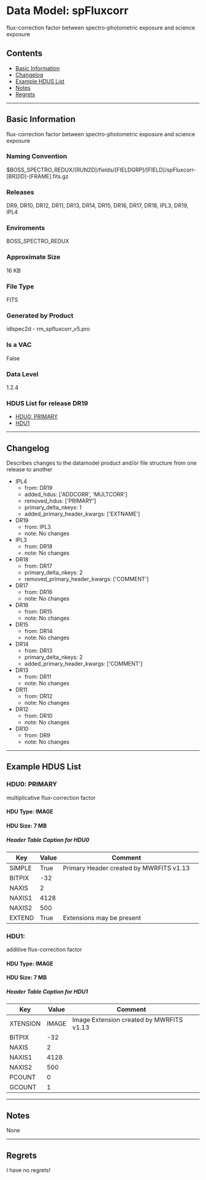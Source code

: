 # Data Model: spFluxcorr


flux-correction factor between spectro-photometric exposure and science exposure


## Contents
- [Basic Information](#basic-information)
- [Changelog](#changelog)
- [Example HDUS List](#example-hdus-list)
- [Notes](#notes)
- [Regrets](#regrets)
---

## Basic Information
flux-correction factor between spectro-photometric exposure and science exposure

### Naming Convention
$BOSS_SPECTRO_REDUX/[RUN2D]/fields/[FIELDGRP]/[FIELD]/spFluxcorr-[BR][ID]-[FRAME].fits.gz

### Releases
DR9, DR10, DR12, DR11, DR13, DR14, DR15, DR16, DR17, DR18, IPL3, DR19, IPL4

### Enviroments
BOSS_SPECTRO_REDUX

### Approximate Size
16 KB

### File Type
FITS

### Generated by Product
idlspec2d - rm_spfluxcorr_v5.pro

### Is a VAC
False

### Data Level
1.2.4

### HDUS List for release DR19
  - [HDU0: PRIMARY](#hdu0-primary)
  - [HDU1](#hdu1)

---

## Changelog
Describes changes to the datamodel product and/or file structure from one release to another
 - IPL4
   - from: DR19
   - added_hdus: ['ADDCORR', 'MULTCORR']
   - removed_hdus: ['PRIMARY']
   - primary_delta_nkeys: 1
   - added_primary_header_kwargs: ['EXTNAME']
 - DR19
   - from: IPL3
   - note: No changes
 - IPL3
   - from: DR18
   - note: No changes
 - DR18
   - from: DR17
   - primary_delta_nkeys: 2
   - removed_primary_header_kwargs: ['COMMENT']
 - DR17
   - from: DR16
   - note: No changes
 - DR16
   - from: DR15
   - note: No changes
 - DR15
   - from: DR14
   - note: No changes
 - DR14
   - from: DR13
   - primary_delta_nkeys: 2
   - added_primary_header_kwargs: ['COMMENT']
 - DR13
   - from: DR11
   - note: No changes
 - DR11
   - from: DR12
   - note: No changes
 - DR12
   - from: DR10
   - note: No changes
 - DR10
   - from: DR9
   - note: No changes

---
## Example HDUS List

### HDU0: PRIMARY
multiplicative flux-correction factor

#### HDU Type: IMAGE
#### HDU Size:  7 MB

##### Header Table Caption for HDU0
Key | Value | Comment | |
| --- | --- | --- | --- |
| SIMPLE | True | Primary Header created by MWRFITS v1.13 |
| BITPIX | -32 |  |
| NAXIS | 2 |  |
| NAXIS1 | 4128 |  |
| NAXIS2 | 500 |  |
| EXTEND | True | Extensions may be present |



### HDU1: 
additive flux-correction factor

#### HDU Type: IMAGE
#### HDU Size:  7 MB

##### Header Table Caption for HDU1
Key | Value | Comment | |
| --- | --- | --- | --- |
| XTENSION | IMAGE | Image Extension created by MWRFITS v1.13 |
| BITPIX | -32 |  |
| NAXIS | 2 |  |
| NAXIS1 | 4128 |  |
| NAXIS2 | 500 |  |
| PCOUNT | 0 |  |
| GCOUNT | 1 |  |



---
## Notes
None

---
## Regrets
I have no regrets!